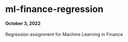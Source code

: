 # ml-finance-regression
#### October 3, 2022

Regression assignment for Machine Learning in Finance
